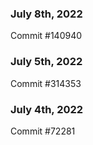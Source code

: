 ### July 8th, 2022

Commit #140940

### July 5th, 2022

Commit #314353


### July 4th, 2022

Commit #72281
